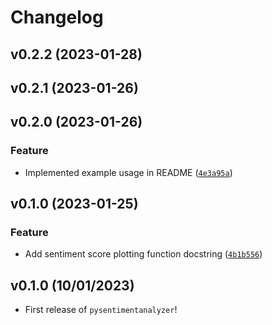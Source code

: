 # Changelog

<!--next-version-placeholder-->

## v0.2.2 (2023-01-28)


## v0.2.1 (2023-01-26)


## v0.2.0 (2023-01-26)
### Feature
* Implemented example usage in README ([`4e3a95a`](https://github.com/UBC-MDS/py-sentimentanalyzer/commit/4e3a95aab069eef341708aa11e3206e8505805b0))

## v0.1.0 (2023-01-25)
### Feature
* Add sentiment score plotting function docstring ([`4b1b556`](https://github.com/UBC-MDS/py-sentimentanalyzer/commit/4b1b55695ad00b066c10fef59c58a1e365d465bf))

## v0.1.0 (10/01/2023)

- First release of `pysentimentanalyzer`!